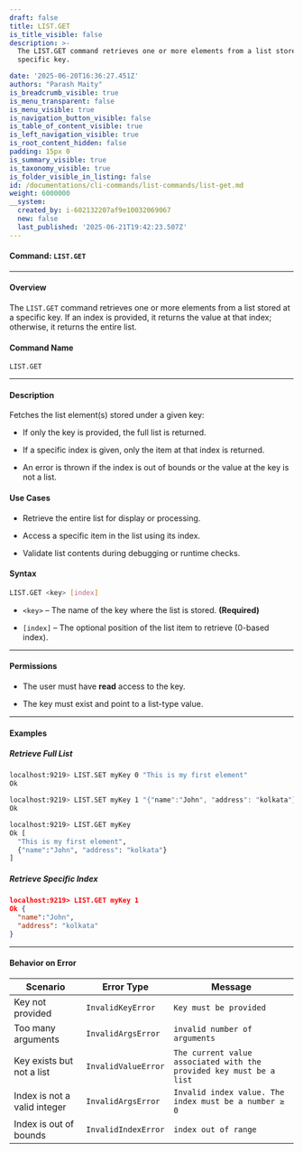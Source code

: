 ```yaml
---
draft: false
title: LIST.GET
is_title_visible: false
description: >-
  The LIST.GET command retrieves one or more elements from a list stored at a
  specific key. 

date: '2025-06-20T16:36:27.451Z'
authors: "Parash Maity"
is_breadcrumb_visible: true
is_menu_transparent: false
is_menu_visible: true
is_navigation_button_visible: false
is_table_of_content_visible: true
is_left_navigation_visible: true
is_root_content_hidden: false
padding: 15px 0
is_summary_visible: true
is_taxonomy_visible: true
is_folder_visible_in_listing: false
id: /documentations/cli-commands/list-commands/list-get.md
weight: 6000000
__system:
  created_by: i-602132207af9e10032069067
  new: false
  last_published: '2025-06-21T19:42:23.507Z'
---
```

#### Command: `LIST.GET` 

***

#### Overview

The `LIST.GET` command retrieves one or more elements from a list stored at a specific key. If an index is provided, it returns the value at that index; otherwise, it returns the entire list.

#### Command Name

 `LIST.GET` 

***

#### Description

Fetches the list element(s) stored under a given key:

* If only the key is provided, the full list is returned.

* If a specific index is given, only the item at that index is returned.

* An error is thrown if the index is out of bounds or the value at the key is not a list.

#### Use Cases

* Retrieve the entire list for display or processing.

* Access a specific item in the list using its index.

* Validate list contents during debugging or runtime checks.

#### Syntax

```bash 
LIST.GET <key> [index]
```

*  `<key>` – The name of the key where the list is stored. **(Required)**

*  `[index]` – The optional position of the list item to retrieve (0-based index).

***

#### Permissions

* The user must have **read** access to the key.

* The key must exist and point to a list-type value.

***

#### Examples

##### Retrieve Full List

```bash 
localhost:9219> LIST.SET myKey 0 "This is my first element"
Ok

localhost:9219> LIST.SET myKey 1 "{"name":"John", "address": "kolkata"}"
Ok

localhost:9219> LIST.GET myKey
Ok [
  "This is my first element",
  {"name":"John", "address": "kolkata"}
]
```

##### Retrieve Specific Index

```json 
localhost:9219> LIST.GET myKey 1
Ok {
  "name":"John", 
  "address": "kolkata"
}
```

***

#### Behavior on Error

| Scenario                     | Error Type            | Message                                                               |
| ---------------------------- | --------------------- | --------------------------------------------------------------------- |
| Key not provided             |  `InvalidKeyError`    |  `Key must be provided`                                               |
| Too many arguments           |  `InvalidArgsError`   |  `invalid number of arguments`                                        |
| Key exists but not a list    |  `InvalidValueError`  |  `The current value associated with the provided key must be a list`  |
| Index is not a valid integer |  `InvalidArgsError`   |  `Invalid index value. The index must be a number ≥ 0`                |
| Index is out of bounds       |  `InvalidIndexError`  |  `index out of range`                                                 |

 
